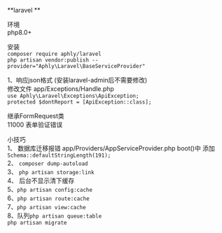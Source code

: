**laravel **<br>

环境<br>
php8.0+<br>

安装<br>
`composer require aphly/laravel` <br>
`php artisan vendor:publish --provider="Aphly\Laravel\BaseServiceProvider"` <br>


1、响应json格式 (安装laravel-admin后不需要修改)<br>
修改文件 app/Exceptions/Handle.php <br>
`use Aphly\Laravel\Exceptions\ApiException;`<br>
`protected $dontReport = [ApiException::class];`

继承FormRequest类<br>
11000 表单验证错误


小技巧<br>
1、 数据库迁移报错 app/Providers/AppServiceProvider.php boot()中 添加 `Schema::defaultStringLength(191);`<br>
2、 `composer dump-autoload`<br>
3、 `php artisan storage:link`<br>
4、 后台不显示清下缓存<br>
5、`php artisan config:cache`<br>
6、`php artisan route:cache`<br>
7、`php artisan view:cache`<br>
8、队列`php artisan queue:table`<br>
`php artisan migrate`
